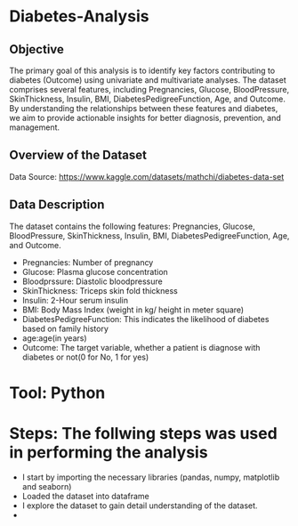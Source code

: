 # Diabetes-Analysis

## Objective
The primary goal of this analysis is to identify key factors contributing to diabetes (Outcome) using univariate and multivariate analyses. 
The dataset comprises several features, including Pregnancies, Glucose, BloodPressure, SkinThickness, Insulin, BMI, DiabetesPedigreeFunction, Age, and Outcome. 
By understanding the relationships between these features and diabetes, we aim to provide actionable insights for better diagnosis, prevention, and management.

## Overview of the Dataset
Data Source: https://www.kaggle.com/datasets/mathchi/diabetes-data-set

## Data Description
The dataset contains the following features:
Pregnancies, Glucose, BloodPressure, SkinThickness, Insulin, BMI, DiabetesPedigreeFunction, Age, and Outcome.

- Pregnancies: Number of pregnancy
- Glucose: Plasma glucose concentration
- Bloodprssure: Diastolic bloodpressure
- SkinThickness: Triceps skin fold thickness
- Insulin: 2-Hour serum insulin
-  BMI: Body Mass Index (weight in kg/ height in meter square)
-  DiabetesPedigreeFunction: This indicates the likelihood of diabetes based on family history
-  age:age(in years)
- Outcome: The target variable, whether a patient is diagnose with diabetes or not(0 for No, 1 for yes)

# Tool: Python

# Steps: The follwing steps was used in performing the analysis

- I start by importing the necessary libraries (pandas, numpy, matplotlib and seaborn)
- Loaded the dataset into dataframe
- I explore the dataset to gain detail understanding of the dataset.
- 
